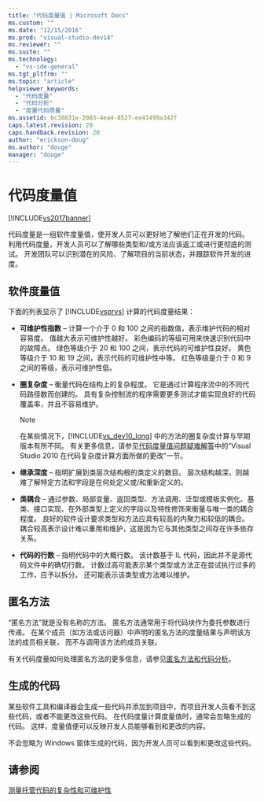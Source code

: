 ```yaml
---
title: "代码度量值 | Microsoft Docs"
ms.custom: ""
ms.date: "12/15/2016"
ms.prod: "visual-studio-dev14"
ms.reviewer: ""
ms.suite: ""
ms.technology: 
  - "vs-ide-general"
ms.tgt_pltfrm: ""
ms.topic: "article"
helpviewer_keywords: 
  - "代码度量"
  - "代码分析"
  - "度量代码质量"
ms.assetid: bc38831e-2083-4ea4-8527-ee41499a342f
caps.latest.revision: 20
caps.handback.revision: 20
author: "erickson-doug"
ms.author: "douge"
manager: "douge"
---
```

# 代码度量值
[!INCLUDE[vs2017banner](../code-quality/includes/vs2017banner.md)]

代码度量是一组软件度量值，使开发人员可以更好地了解他们正在开发的代码。  利用代码度量，开发人员可以了解哪些类型和\/或方法应该返工或进行更彻底的测试。  开发团队可以识别潜在的风险、了解项目的当前状态，并跟踪软件开发的进度。  
  
## 软件度量值  
 下面的列表显示了 [!INCLUDE[vsprvs](../code-quality/includes/vsprvs_md.md)] 计算的代码度量结果：  
  
-   **可维护性指数** – 计算一个介于 0 和 100 之间的指数值，表示维护代码的相对容易度。  值越大表示可维护性越好。  彩色编码的等级可用来快速识别代码中的故障点。  绿色等级介于 20 和 100 之间，表示代码的可维护性良好。  黄色等级介于 10 和 19 之间，表示代码的可维护性中等。  红色等级是介于 0 和 9 之间的等级，表示可维护性低。  
  
-   **圈复杂度** – 衡量代码在结构上的复杂程度。  它是通过计算程序流中的不同代码路径数而创建的。  具有复杂控制流的程序需要更多测试才能实现良好的代码覆盖率，并且不容易维护。  
  
    > [!NOTE]
    >  在某些情况下，[!INCLUDE[vs_dev10_long](../code-quality/includes/vs_dev10_long_md.md)] 中的方法的圈复杂度计算与早期版本有所不同。  有关更多信息，请参见[代码度量值问题疑难解答](../code-quality/troubleshooting-code-metrics-issues.md)中的“Visual Studio 2010 在代码复杂度计算方面所做的更改”一节。  
  
-   **继承深度** – 指明扩展到类层次结构根的类定义的数目。  层次结构越深，则越难了解特定方法和字段是在何处定义或\/和重新定义的。  
  
-   **类耦合** – 通过参数、局部变量、返回类型、方法调用、泛型或模板实例化、基类、接口实现、在外部类型上定义的字段以及特性修饰来衡量与唯一类的耦合程度。  良好的软件设计要求类型和方法应具有较高的内聚力和较低的耦合。  耦合较高表示设计难以重用和维护，这是因为它与其他类型之间存在许多依存关系。  
  
-   **代码的行数** – 指明代码中的大概行数。  该计数基于 IL 代码，因此并不是源代码文件中的确切行数。  计数过高可能表示某个类型或方法正在尝试执行过多的工作，应予以拆分。  还可能表示该类型或方法难以维护。  
  
## 匿名方法  
 “匿名方法”就是没有名称的方法。  匿名方法通常用于将代码块作为委托参数进行传递。  在某个成员（如方法或访问器）中声明的匿名方法的度量结果与声明该方法的成员相关联，  而不与调用该方法的成员关联。  
  
 有关代码度量如何处理匿名方法的更多信息，请参见[匿名方法和代码分析](../code-quality/anonymous-methods-and-code-analysis.md)。  
  
## 生成的代码  
 某些软件工具和编译器会生成一些代码并添加到项目中，而项目开发人员看不到这些代码，或者不能更改这些代码。  在代码度量计算度量值时，通常会忽略生成的代码。  这样，度量值便可以反映开发人员能够看到和更改的内容。  
  
 不会忽略为 Windows 窗体生成的代码，因为开发人员可以看到和更改这些代码。  
  
## 请参阅  
 [测量托管代码的复杂性和可维护性](../code-quality/measuring-complexity-and-maintainability-of-managed-code.md)